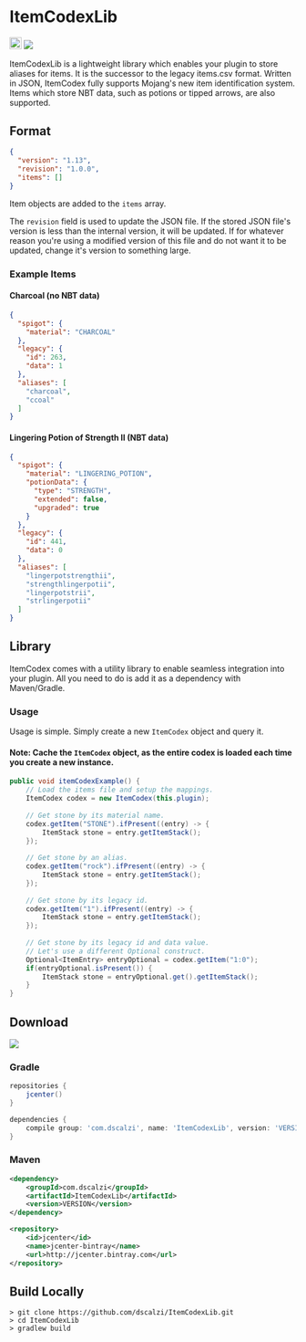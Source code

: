 # ItemCodexLib
[<img src="https://ci.appveyor.com/api/projects/status/ijrv4lfx1h3r7e1f" height='20.74px'></img>](https://ci.appveyor.com/project/dscalzi/itemcodexlib) ![](https://img.shields.io/github/license/dscalzi/ItemCodexLib.svg)

ItemCodexLib is a lightweight library which enables your plugin to store aliases for items. It is the successor to the legacy items.csv format. Written in JSON, ItemCodex fully supports Mojang's new item identification system. Items which store NBT data, such as potions or tipped arrows, are also supported.

## Format

```JSON
{
  "version": "1.13",
  "revision": "1.0.0",
  "items": []
}
```

Item objects are added to the `items` array.

The `revision` field is used to update the JSON file. If the stored JSON file's version is less than the internal version, it will be updated. If for whatever reason you're using a modified version of this file and do not want it to be updated, change it's version to something large.

### Example Items

#### Charcoal (no NBT data)

```JSON
{
  "spigot": {
    "material": "CHARCOAL"
  },
  "legacy": {
    "id": 263,
    "data": 1
  },
  "aliases": [
    "charcoal",
    "ccoal"
  ]
}
```

#### Lingering Potion of Strength II (NBT data)

```JSON
{
  "spigot": {
    "material": "LINGERING_POTION",
    "potionData": {
      "type": "STRENGTH",
      "extended": false,
      "upgraded": true
    }
  },
  "legacy": {
    "id": 441,
    "data": 0
  },
  "aliases": [
    "lingerpotstrengthii",
    "strengthlingerpotii",
    "lingerpotstrii",
    "strlingerpotii"
  ]
}
```

## Library

ItemCodex comes with a utility library to enable seamless integration into your plugin. All you need to do is add it as a dependency with Maven/Gradle.

### Usage

Usage is simple. Simply create a new `ItemCodex` object and query it.

#### Note: Cache the `ItemCodex` object, as the entire codex is loaded each time you create a new instance.

```Java
public void itemCodexExample() {
    // Load the items file and setup the mappings.
    ItemCodex codex = new ItemCodex(this.plugin);
    
    // Get stone by its material name.
    codex.getItem("STONE").ifPresent((entry) -> {
        ItemStack stone = entry.getItemStack();
    });
    
    // Get stone by an alias.
    codex.getItem("rock").ifPresent((entry) -> {
        ItemStack stone = entry.getItemStack();
    });
    
    // Get stone by its legacy id.
    codex.getItem("1").ifPresent((entry) -> {
        ItemStack stone = entry.getItemStack();
    });
    
    // Get stone by its legacy id and data value.
    // Let's use a different Optional construct.
    Optional<ItemEntry> entryOptional = codex.getItem("1:0");
    if(entryOptional.isPresent()) {
        ItemStack stone = entryOptional.get().getItemStack();
    }
}
```

## Download

[![](https://api.bintray.com/packages/dscalzi/maven/ItemCodexLib/images/download.svg)](https://bintray.com/dscalzi/maven/ItemCodexLib/_latestVersion)

### Gradle

```gradle
repositories {
    jcenter()
}

dependencies {
    compile group: 'com.dscalzi', name: 'ItemCodexLib', version: 'VERSION'
}
```

### Maven

```xml
<dependency>
    <groupId>com.dscalzi</groupId>
    <artifactId>ItemCodexLib</artifactId>
    <version>VERSION</version>
</dependency>
```

```xml
<repository>
    <id>jcenter</id>
    <name>jcenter-bintray</name>
    <url>http://jcenter.bintray.com</url>
</repository>
```

## Build Locally

```console
> git clone https://github.com/dscalzi/ItemCodexLib.git
> cd ItemCodexLib
> gradlew build
```
